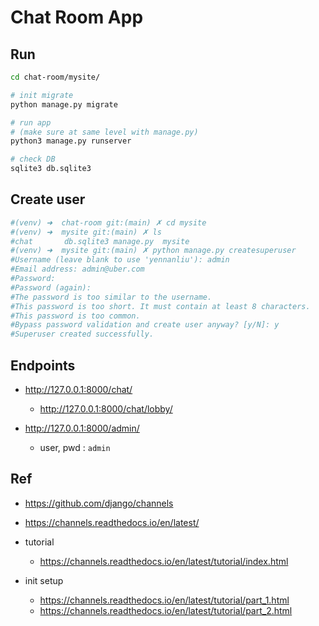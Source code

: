 # Chat Room App

## Run
```bash
cd chat-room/mysite/

# init migrate
python manage.py migrate

# run app
# (make sure at same level with manage.py)
python3 manage.py runserver
```

```bash
# check DB
sqlite3 db.sqlite3
```

## Create user
```bash
#(venv) ➜  chat-room git:(main) ✗ cd mysite 
#(venv) ➜  mysite git:(main) ✗ ls
#chat       db.sqlite3 manage.py  mysite
#(venv) ➜  mysite git:(main) ✗ python manage.py createsuperuser
#Username (leave blank to use 'yennanliu'): admin
#Email address: admin@uber.com
#Password: 
#Password (again): 
#The password is too similar to the username.
#This password is too short. It must contain at least 8 characters.
#This password is too common.
#Bypass password validation and create user anyway? [y/N]: y
#Superuser created successfully.
```

## Endpoints

- http://127.0.0.1:8000/chat/
  - http://127.0.0.1:8000/chat/lobby/

- http://127.0.0.1:8000/admin/
  - user, pwd : `admin`

## Ref

- https://github.com/django/channels
- https://channels.readthedocs.io/en/latest/

- tutorial
  - https://channels.readthedocs.io/en/latest/tutorial/index.html
- init setup
  - https://channels.readthedocs.io/en/latest/tutorial/part_1.html
  - https://channels.readthedocs.io/en/latest/tutorial/part_2.html